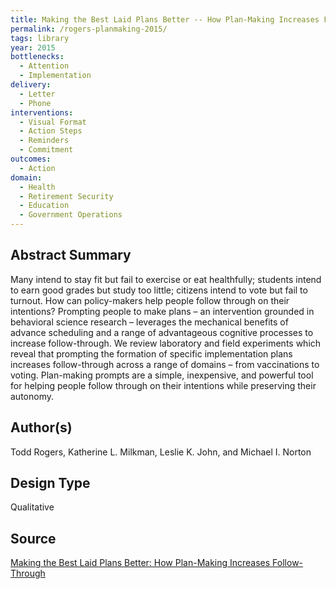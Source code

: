 ```yaml
---
title: Making the Best Laid Plans Better -- How Plan-Making Increases Follow-Through
permalink: /rogers-planmaking-2015/
tags: library 
year: 2015
bottlenecks: 
  - Attention 
  - Implementation
delivery:  
  - Letter 
  - Phone 
interventions: 
  - Visual Format 
  - Action Steps 
  - Reminders 
  - Commitment 
outcomes:  
  - Action 
domain: 
  - Health 
  - Retirement Security 
  - Education 
  - Government Operations
---
```

## Abstract Summary

Many intend to stay fit but fail to exercise or eat healthfully; students intend to earn good grades
but study too little; citizens intend to vote but fail to turnout. How can policy-makers help
people follow through on their intentions? Prompting people to make plans – an intervention
grounded in behavioral science research – leverages the mechanical benefits of advance
scheduling and a range of advantageous cognitive processes to increase follow-through. We
review laboratory and field experiments which reveal that prompting the formation of specific
implementation plans increases follow-through across a range of domains – from vaccinations to
voting. Plan-making prompts are a simple, inexpensive, and powerful tool for helping people
follow through on their intentions while preserving their autonomy. 

## Author(s)

Todd Rogers, Katherine L. Milkman, Leslie K. John, and Michael I. Norton

## Design Type

Qualitative

## Source

<a href="http://scholar.harvard.edu/files/todd_rogers/files/making_0.pdf">Making the Best Laid Plans Better: How Plan-Making Increases Follow-Through
</a>
